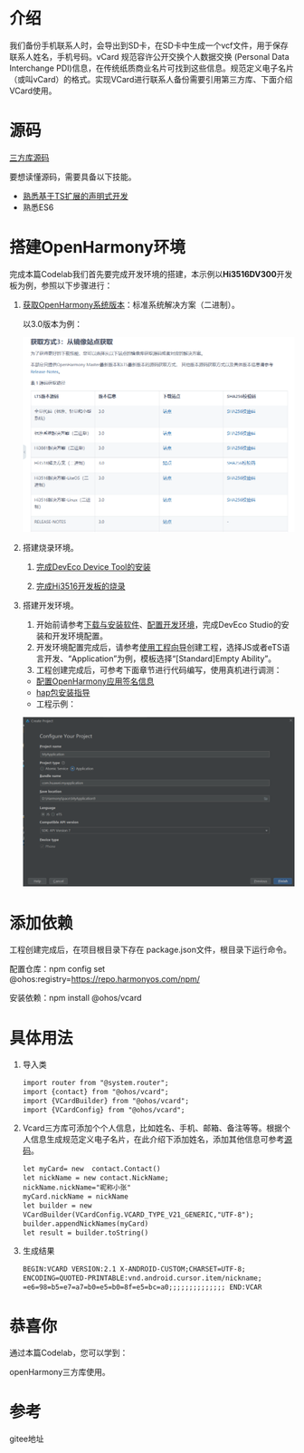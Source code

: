 # 介绍

我们备份手机联系人时，会导出到SD卡，在SD卡中生成一个vcf文件，用于保存联系人姓名，手机号码。vCard 规范容许公开交换个人数据交换 (Personal Data Interchange PDI)信息，在传统纸质商业名片可找到这些信息。规范定义电子名片（或叫vCard）的格式。实现VCard进行联系人备份需要引用第三方库、下面介绍VCard使用。

# 源码

[三方库源码](https://gitee.com/openharmony-tpc/VCard)

要想读懂源码，需要具备以下技能。

-   [熟悉基于TS扩展的声明式开发](https://developer.harmonyos.com/cn/docs/documentation/doc-references/reference-document-outline-0000001115016824)
-   熟悉ES6

# 搭建OpenHarmony环境

完成本篇Codelab我们首先要完成开发环境的搭建，本示例以**Hi3516DV300**开发板为例，参照以下步骤进行：

1.  [获取OpenHarmony系统版本](https://gitee.com/openharmony/docs/blob/master/zh-cn/device-dev/get-code/sourcecode-acquire.md#%E8%8E%B7%E5%8F%96%E6%96%B9%E5%BC%8F3%E4%BB%8E%E9%95%9C%E5%83%8F%E7%AB%99%E7%82%B9%E8%8E%B7%E5%8F%96)：标准系统解决方案（二进制）。

    以3.0版本为例：

    ![](figures/取版本.png)

2.  搭建烧录环境。

    1.  [完成DevEco Device Tool的安装](https://gitee.com/openharmony/docs/blob/master/zh-cn/device-dev/quick-start/quickstart-standard-env-setup.md)

    2.  [完成Hi3516开发板的烧录](https://gitee.com/openharmony/docs/blob/master/zh-cn/device-dev/quick-start/quickstart-lite-steps-hi3516-burn.md)

3.  搭建开发环境。

    1.  开始前请参考[下载与安装软件](https://developer.harmonyos.com/cn/docs/documentation/doc-guides/software_install-0000001053582415)、[配置开发环境](https://gitee.com/openharmony/docs/blob/master/zh-cn/application-dev/quick-start/configuring-openharmony-sdk.md)，完成DevEco Studio的安装和开发环境配置。
    2.  开发环境配置完成后，请参考[使用工程向导](https://gitee.com/openharmony/docs/blob/master/zh-cn/application-dev/quick-start/use-wizard-to-create-project.md)创建工程，选择JS或者eTS语言开发、“Application”为例，模板选择“\[Standard\]Empty Ability”。
    3.  工程创建完成后，可参考下面章节进行代码编写，使用真机进行调测：

    -   [配置OpenHarmony应用签名信息](https://gitee.com/openharmony/docs/blob/master/zh-cn/application-dev/quick-start/configuring-openharmony-app-signature.md)
    -   [hap包安装指导](https://gitee.com/openharmony/docs/blob/master/zh-cn/application-dev/quick-start/installing-openharmony-app.md)
    -   工程示例：

    ![](figures/截图.png)

# 添加依赖

工程创建完成后，在项目根目录下存在 package.json文件，根目录下运行命令。

配置仓库：npm config set @ohos:registry=https://repo.harmonyos.com/npm/

安装依赖：npm install @ohos/vcard

# 具体用法

1.  导入类

    ```
    import router from "@system.router";
    import {contact} from "@ohos/vcard";
    import {VCardBuilder} from "@ohos/vcard";
    import {VCardConfig} from "@ohos/vcard";
    ```

2.  Vcard三方库可添加个个人信息，比如姓名、手机、邮箱、备注等等。根据个人信息生成规范定义电子名片，在此介绍下添加姓名，添加其他信息可参考[源码](源码.md)。

    ```
    let myCard= new  contact.Contact()
    let nickName = new contact.NickName;
    nickName.nickName="昵称小张"
    myCard.nickName = nickName
    let builder = new VCardBuilder(VCardConfig.VCARD_TYPE_V21_GENERIC,"UTF-8");
    builder.appendNickNames(myCard)
    let result = builder.toString()
    ```

3.  生成结果

    ```
    BEGIN:VCARD VERSION:2.1 X-ANDROID-CUSTOM;CHARSET=UTF-8;
    ENCODING=QUOTED-PRINTABLE:vnd.android.cursor.item/nickname;
    =e6=98=b5=e7=a7=b0=e5=b0=8f=e5=bc=a0;;;;;;;;;;;;;; END:VCAR
    ```

# 恭喜你

通过本篇Codelab，您可以学到：

openHarmony三方库使用。

# 参考

gitee地址